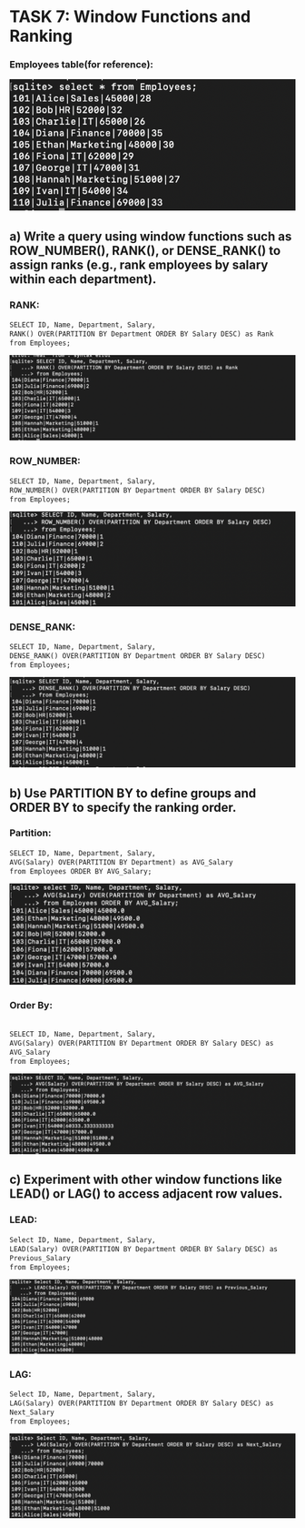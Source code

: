 # TASK 7: Window Functions and Ranking

### Employees table(for reference):

![](task7_Employees.png)

## a) Write a query using window functions such as ROW_NUMBER(), RANK(), or DENSE_RANK() to assign ranks (e.g., rank employees by salary within each department).

### RANK:

```
SELECT ID, Name, Department, Salary,
RANK() OVER(PARTITION BY Department ORDER BY Salary DESC) as Rank
from Employees;
```

![](task7_RANK.png)

### ROW_NUMBER:

```
SELECT ID, Name, Department, Salary,
ROW_NUMBER() OVER(PARTITION BY Department ORDER BY Salary DESC)
from Employees;
```

![](task7_ROWNUMBER.png)

### DENSE_RANK:

```
SELECT ID, Name, Department, Salary,
DENSE_RANK() OVER(PARTITION BY Department ORDER BY Salary DESC)
from Employees;
```

![](task7_DENSERANK.png)

## b) Use PARTITION BY to define groups and ORDER BY to specify the ranking order.

### Partition:

```
SELECT ID, Name, Department, Salary,
AVG(Salary) OVER(PARTITION BY Department) as AVG_Salary
from Employees ORDER BY AVG_Salary;
```

![](task7_OVERBY.png)

### Order By:

```

SELECT ID, Name, Department, Salary,
AVG(Salary) OVER(PARTITION BY Department ORDER BY Salary DESC) as AVG_Salary
from Employees;
```

![](task7_ORDERBY.png)

## c) Experiment with other window functions like LEAD() or LAG() to access adjacent row values.

### LEAD:

```
Select ID, Name, Department, Salary,
LEAD(Salary) OVER(PARTITION BY Department ORDER BY Salary DESC) as Previous_Salary
from Employees;
```

![](task7_LEAD.png)

### LAG:

```
Select ID, Name, Department, Salary,
LAG(Salary) OVER(PARTITION BY Department ORDER BY Salary DESC) as Next_Salary
from Employees;
```

![](task7_LAG.png)
